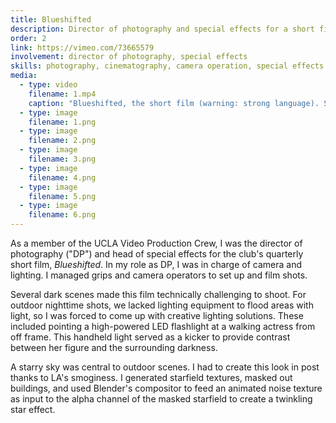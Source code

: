 ```yaml
---
title: Blueshifted
description: Director of photography and special effects for a short film
order: 2
link: https://vimeo.com/73665579
involvement: director of photography, special effects
skills: photography, cinematography, camera operation, special effects
media:
  - type: video
    filename: 1.mp4
    caption: "Blueshifted, the short film (warning: strong language). Stills below."
  - type: image
    filename: 1.png
  - type: image
    filename: 2.png
  - type: image
    filename: 3.png
  - type: image
    filename: 4.png
  - type: image
    filename: 5.png
  - type: image
    filename: 6.png
---
```


As a member of the UCLA Video Production Crew, I was the director of photography ("DP") and head of special effects for the club's quarterly short film, *Blueshifted*. In my role as DP, I was in charge of camera and lighting. I managed grips and camera operators to set up and film shots. 

Several dark scenes made this film technically challenging to shoot. For outdoor nighttime shots, we lacked lighting equipment to flood areas with light, so I was forced to come up with creative lighting solutions. These included pointing a high-powered LED flashlight at a walking actress from off frame. This handheld light served as a kicker to provide contrast between her figure and the surrounding darkness.

A starry sky was central to outdoor scenes. I had to create this look in post thanks to LA's smoginess. I generated starfield textures, masked out buildings, and used Blender's compositor to feed an animated noise texture as input to the alpha channel of the masked starfield to create a twinkling star effect.